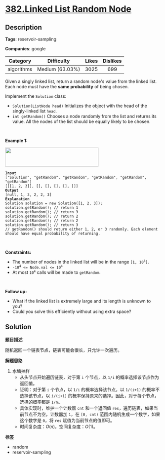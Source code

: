 # [382.Linked List Random Node](https://leetcode.com/problems/linked-list-random-node/description/)

## Description

**Tags**: reservoir-sampling

**Companies**: google

|  Category  |   Difficulty    | Likes | Dislikes |
| :--------: | :-------------: | :---: | :------: |
| algorithms | Medium (63.03%) | 3025  |   699    |


<p>Given a singly linked list, return a random node&#39;s value from the linked list. Each node must have the <strong>same probability</strong> of being chosen.</p>
<p>Implement the <code>Solution</code> class:</p>
<ul>
  <li><code>Solution(ListNode head)</code> Initializes the object with the head of the singly-linked list <code>head</code>.</li>
  <li><code>int getRandom()</code> Chooses a node randomly from the list and returns its value. All the nodes of the list should be equally likely to be chosen.</li>
</ul>
<p>&nbsp;</p>
<p><strong class="example">Example 1:</strong></p>
<img alt="" src="https://assets.leetcode.com/uploads/2021/03/16/getrand-linked-list.jpg" style="width: 302px; height: 62px;" />
<pre><code><strong>Input</strong>
[&quot;Solution&quot;, &quot;getRandom&quot;, &quot;getRandom&quot;, &quot;getRandom&quot;, &quot;getRandom&quot;, &quot;getRandom&quot;]
[[[1, 2, 3]], [], [], [], [], []]
<strong>Output</strong>
[null, 1, 3, 2, 2, 3]
<strong>Explanation</strong>
Solution solution = new Solution([1, 2, 3]);
solution.getRandom(); // return 1
solution.getRandom(); // return 3
solution.getRandom(); // return 2
solution.getRandom(); // return 2
solution.getRandom(); // return 3
// getRandom() should return either 1, 2, or 3 randomly. Each element should have equal probability of returning.</code></pre>
<p>&nbsp;</p>
<p><strong>Constraints:</strong></p>
<ul>
  <li>The number of nodes in the linked list will be in the range <code>[1, 10<sup>4</sup>]</code>.</li>
  <li><code>-10<sup>4</sup> &lt;= Node.val &lt;= 10<sup>4</sup></code></li>
  <li>At most <code>10<sup>4</sup></code> calls will be made to <code>getRandom</code>.</li>
</ul>
<p>&nbsp;</p>
<p><strong>Follow up:</strong></p>
<ul>
  <li>What if the linked list is extremely large and its length is unknown to you?</li>
  <li>Could you solve this efficiently without using extra space?</li>
</ul>

## Solution

**题目描述**

随机返回一个链表节点，链表可能会很长，只允许一次遍历。

**解题思路**

1. 水塘抽样
   - 从头节点开始遍历链表，对于第 `i` 个节点，以 `1/i` 的概率选择该节点作为返回值。
   - 证明：对于第 `i` 个节点，以 `1/i` 的概率选择该节点，以 `1/(i+1)` 的概率不选择该节点，以 `i/(i+1)` 的概率保持原来的选择。因此，对于每个节点，选择的概率都是 `1/n`。
   - 具体实现时，维护一个计数器 `cnt` 和一个返回值 `res`，遍历链表，如果当前节点不为空，计数器加 `1`，在 `[0, cnt)` 范围内随机生成一个数字，如果这个数字是 `0`，将 `res` 赋值为当前节点的值即可。
   - 时间复杂度：$O(n)$，空间复杂度：$O(1)$。

**标签**

- random
- reservoir-sampling
